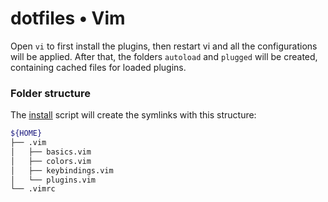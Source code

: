 # dotfiles &bull; Vim

Open `vi` to first install the plugins, then restart vi and all the configurations will be applied. After that, the folders `autoload` and `plugged` will be created, containing cached files for loaded plugins.

### Folder structure

The [install](../../install) script will create the symlinks with this structure:

``` sh
${HOME}
├── .vim
│   ├── basics.vim
│   ├── colors.vim
│   ├── keybindings.vim
│   └── plugins.vim
└── .vimrc
```

